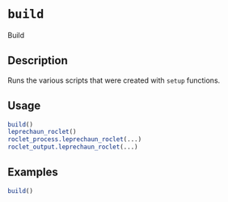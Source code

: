 # `build`

Build


## Description

Runs the various scripts that were created with
 `setup` functions.


## Usage

```r
build()
leprechaun_roclet()
roclet_process.leprechaun_roclet(...)
roclet_output.leprechaun_roclet(...)
```


## Examples

```r
build()
```


